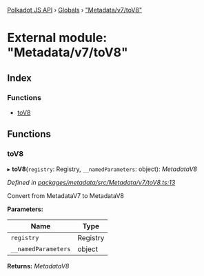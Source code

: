 [Polkadot JS API](../README.md) › [Globals](../globals.md) › ["Metadata/v7/toV8"](_metadata_v7_tov8_.md)

# External module: "Metadata/v7/toV8"

## Index

### Functions

* [toV8](_metadata_v7_tov8_.md#tov8)

## Functions

###  toV8

▸ **toV8**(`registry`: Registry, `__namedParameters`: object): *MetadataV8*

*Defined in [packages/metadata/src/Metadata/v7/toV8.ts:13](https://github.com/polkadot-js/api/blob/006c686c1/packages/metadata/src/Metadata/v7/toV8.ts#L13)*

Convert from MetadataV7 to MetadataV8

**Parameters:**

Name | Type |
------ | ------ |
`registry` | Registry |
`__namedParameters` | object |

**Returns:** *MetadataV8*
